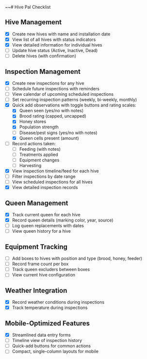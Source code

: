 ~~# Hive Pal Checklist

## Hive Management
- [x] Create new hives with name and installation date
- [x] View list of all hives with status indicators
- [x] View detailed information for individual hives
- [ ] Update hive status (Active, Inactive, Dead)
- [ ] Delete hives (with confirmation)

## Inspection Management
- [x] Create new inspections for any hive
- [ ] Schedule future inspections with reminders
- [ ] View calendar of upcoming scheduled inspections
- [ ] Set recurring inspection patterns (weekly, bi-weekly, monthly)
- [x] Quick add observations with toggle buttons and rating scales:
  - [x] Queen seen (yes/no with notes)
  - [x] Brood rating (capped, uncapped)
  - [x] Honey stores
  - [x] Population strength
  - [ ] Disease/pest signs (yes/no with notes)
  - [x] Queen cells present (amount)
- [ ] Record actions taken:
  - [ ] Feeding (with notes)
  - [ ] Treatments applied
  - [ ] Equipment changes
  - [ ] Harvesting
- [x] View inspection timeline/feed for each hive
- [ ] Filter inspections by date range
- [ ] View scheduled inspections for all hives
- [x] View detailed inspection records

## Queen Management
- [x] Track current queen for each hive
- [x] Record queen details (marking color, year, source)
- [ ] Log queen replacements with dates
- [ ] View queen history for a hive

## Equipment Tracking
- [ ] Add boxes to hives with position and type (brood, honey, feeder)
- [ ] Record frame count per box
- [ ] Track queen excluders between boxes
- [ ] View current hive configuration

## Weather Integration
- [x] Record weather conditions during inspections
- [x] Track temperature during inspections

## Mobile-Optimized Features
- [x] Streamlined data entry forms
- [ ] Timeline view of inspection history
- [ ] Quick-add buttons for common actions
- [ ] Compact, single-column layouts for mobile
